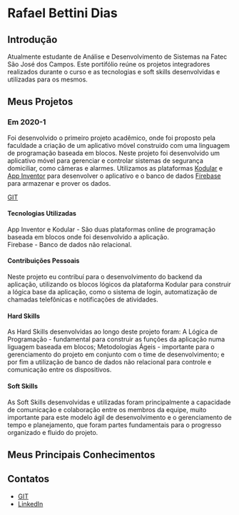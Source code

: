 # Rafael Bettini Dias

## Introdução

Atualmente estudante de Análise e Desenvolvimento de Sistemas na Fatec São José dos Campos. Este portifólio reúne os projetos integradores realizados durante o curso e as tecnologias e soft skills desenvolvidas e utilizadas para os mesmos.

## Meus Projetos

### Em 2020-1
  Foi desenvolvido o primeiro projeto acadêmico, onde foi proposto pela faculdade a criação de um aplicativo móvel construido com uma linguagem de programação baseada em blocos.
  Neste projeto foi desenvolvido um aplicativo móvel para gerenciar e controlar sistemas de segurança domiciliar, como câmeras e alarmes.
  Utilizamos as plataformas [Kodular](https://www.kodular.io/) e [App Inventor](https://appinventor.mit.edu/) para desenvolver o aplicativo e o banco de dados [Firebase](https://firebase.google.com/?hl=pt) para armazenar e prover os dados.

[GIT](https://github.com/Rafael-BD/SlimSystem-API)

#### Tecnologias Utilizadas
App Inventor e Kodular - São duas plataformas online de programação baseada em blocos onde foi desenvolvido a aplicação.<br>
Firebase - Banco de dados não relacional.

#### Contribuições Pessoais
Neste projeto eu contribuí para o desenvolvimento do backend da aplicação, utilizando os blocos lógicos da plataforma Kodular para construir a lógica base da aplicação, como o sistema de login, automatização de chamadas telefônicas e notificações de atividades.

#### Hard Skills
As Hard Skills desenvolvidas ao longo deste projeto foram: A Lógica de Programação - fundamental para construir as funções da aplicação numa liguagem baseada em blocos; Metodologias Ágeis - importante para o gerenciamento do projeto em conjunto com o time de desenvolvimento; e por fim a utilização de banco de dados não relacional para controle e comunicação entre os dispositivos.

#### Soft Skills
As Soft Skills desenvolvidas e utilizadas foram principalmente a capacidade de comunicação e colaboração entre os membros da equipe, muito importante para este modelo ágil de desenvolvimento e o gerenciamento de tempo e planejamento, que foram partes fundamentais para o progresso organizado e fluido do projeto.


## Meus Principais Conhecimentos

## Contatos
* [GIT](https://github.com/Rafael-BD)
* [LinkedIn](https://www.linkedin.com/in/rafael-b-990835209/)


